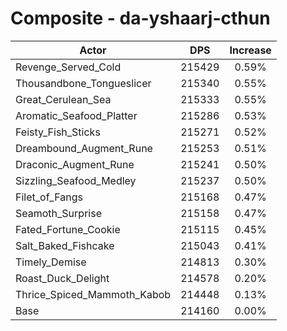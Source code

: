 # Composite - da-yshaarj-cthun
| Actor | DPS | Increase |
|---|:---:|:---:|
|Revenge_Served_Cold|215429|0.59%|
|Thousandbone_Tongueslicer|215340|0.55%|
|Great_Cerulean_Sea|215333|0.55%|
|Aromatic_Seafood_Platter|215286|0.53%|
|Feisty_Fish_Sticks|215271|0.52%|
|Dreambound_Augment_Rune|215253|0.51%|
|Draconic_Augment_Rune|215241|0.50%|
|Sizzling_Seafood_Medley|215237|0.50%|
|Filet_of_Fangs|215168|0.47%|
|Seamoth_Surprise|215158|0.47%|
|Fated_Fortune_Cookie|215115|0.45%|
|Salt_Baked_Fishcake|215043|0.41%|
|Timely_Demise|214813|0.30%|
|Roast_Duck_Delight|214578|0.20%|
|Thrice_Spiced_Mammoth_Kabob|214448|0.13%|
|Base|214160|0.00%|
